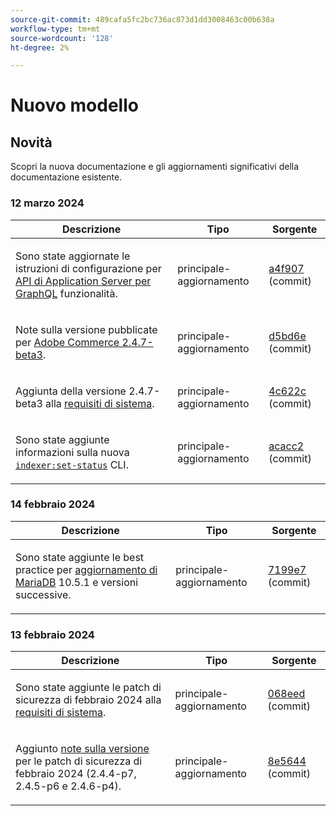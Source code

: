 ```yaml
---
source-git-commit: 489cafa5fc2bc736ac873d1dd3008463c00b638a
workflow-type: tm+mt
source-wordcount: '128'
ht-degree: 2%

---
```

# Nuovo modello

## Novità

Scopri la nuova documentazione e gli aggiornamenti significativi della documentazione esistente.

### 12 marzo 2024

<table style="table-layout:auto;">
  <thead>
    <tr>
      <th>Descrizione</th>
      <th>Tipo</th>
      <th>Sorgente</th>
    </tr>
  </thead>
  <tbody>
    <tr>
      <td><p>Sono state aggiornate le istruzioni di configurazione per <a href="https://experienceleague.adobe.com/docs/commerce-operations/performance-best-practices/performance-best-practices/application-server.html">API di Application Server per GraphQL</a> funzionalità.</p>
</td>
      <td>principale-aggiornamento</td>
      <td><a href="https://github.com/AdobeDocs/commerce-operations.en/commit/a4f907a793b4384cb7c162c032a153fafbbc6ff3">a4f907</a> (commit)</td>
    </tr>
    <tr>
      <td><p>Note sulla versione pubblicate per <a href="https://experienceleague.adobe.com/docs/commerce-operations/release/notes/adobe-commerce/2-4-7.html">Adobe Commerce 2.4.7-beta3</a>.</p>
</td>
      <td>principale-aggiornamento</td>
      <td><a href="https://github.com/AdobeDocs/commerce-operations.en/commit/d5bd6e1e9af78b24c687554261a50d4dce9483d6">d5bd6e</a> (commit)</td>
    </tr>
    <tr>
      <td><p>Aggiunta della versione 2.4.7-beta3 alla <a href="https://experienceleague.adobe.com/docs/commerce-operations/installation-guide/system-requirements.html">requisiti di sistema</a>.</p>
</td>
      <td>principale-aggiornamento</td>
      <td><a href="https://github.com/AdobeDocs/commerce-operations.en/commit/4c622c47862c61fc9e6587ff95b3ac45142c2318">4c622c</a> (commit)</td>
    </tr>
    <tr>
      <td><p>Sono state aggiunte informazioni sulla nuova <a href="https://experienceleague.adobe.com/docs/commerce-operations/configuration-guide/cli/manage-indexers.html"><code class="language-plaintext highlighter-rouge">indexer:set-status</code></a> CLI.</p>
</td>
      <td>principale-aggiornamento</td>
      <td><a href="https://github.com/AdobeDocs/commerce-operations.en/commit/acacc285f8b977b33bb27af76c971bc4015a2b45">acacc2</a> (commit)</td>
    </tr>
  </tbody>
</table><!-- date_group -->

### 14 febbraio 2024

<table style="table-layout:auto;">
  <thead>
    <tr>
      <th>Descrizione</th>
      <th>Tipo</th>
      <th>Sorgente</th>
    </tr>
  </thead>
  <tbody>
    <tr>
      <td><p>Sono state aggiunte le best practice per <a href="https://experienceleague.adobe.com/docs/commerce-operations/implementation-playbook/best-practices/maintenance/mariadb-upgrade.html">aggiornamento di MariaDB</a> 10.5.1 e versioni successive.</p>
</td>
      <td>principale-aggiornamento</td>
      <td><a href="https://github.com/AdobeDocs/commerce-operations.en/commit/7199e74f82cef6dd682f5e240ee2b6fc56da18c8">7199e7</a> (commit)</td>
    </tr>
  </tbody>
</table>

### 13 febbraio 2024

<table style="table-layout:auto;">
  <thead>
    <tr>
      <th>Descrizione</th>
      <th>Tipo</th>
      <th>Sorgente</th>
    </tr>
  </thead>
  <tbody>
    <tr>
      <td><p>Sono state aggiunte le patch di sicurezza di febbraio 2024 alla <a href="https://experienceleague.adobe.com/docs/commerce-operations/installation-guide/system-requirements.html">requisiti di sistema</a>.</p>
</td>
      <td>principale-aggiornamento</td>
      <td><a href="https://github.com/AdobeDocs/commerce-operations.en/commit/068eed591b461ba6c91b0e3d517dc712215c6b33">068eed</a> (commit)</td>
    </tr>
    <tr>
      <td><p>Aggiunto <a href="https://experienceleague.adobe.com/docs/commerce-operations/release/notes/overview.html">note sulla versione</a> per le patch di sicurezza di febbraio 2024 (2.4.4-p7, 2.4.5-p6 e 2.4.6-p4).</p>
</td>
      <td>principale-aggiornamento</td>
      <td><a href="https://github.com/AdobeDocs/commerce-operations.en/commit/8e5644951114daa5d0841b7fdd32ce37b9803118">8e5644</a> (commit)</td>
    </tr>
  </tbody>
</table><!-- date_group --><!-- month_group --><!-- year_group -->
